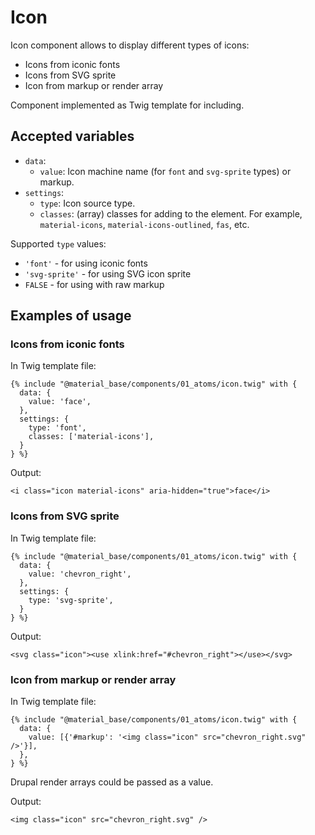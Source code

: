 Icon
====

Icon component allows to display different types of icons:

* Icons from iconic fonts
* Icons from SVG sprite
* Icon from markup or render array

Component implemented as Twig template for including.

Accepted variables
------------------

- `data`:
    - `value`: Icon machine name (for `font` and `svg-sprite` types) or markup.
- `settings`:
    - `type`: Icon source type.
    - `classes`: (array) classes for adding to the element.
      For example, `material-icons`, `material-icons-outlined`, `fas`, etc.

Supported `type` values:

* `'font'` - for using iconic fonts 
* `'svg-sprite'` - for using SVG icon sprite
* `FALSE` - for using with raw markup

Examples of usage
-----------------

### Icons from iconic fonts

In Twig template file:

~~~
{% include "@material_base/components/01_atoms/icon.twig" with {
  data: {
    value: 'face',
  }, 
  settings: {
    type: 'font',
    classes: ['material-icons'],
  }
} %}
~~~

Output:

~~~
<i class="icon material-icons" aria-hidden="true">face</i>
~~~

### Icons from SVG sprite

In Twig template file:

~~~
{% include "@material_base/components/01_atoms/icon.twig" with {
  data: {
    value: 'chevron_right',
  },
  settings: {
    type: 'svg-sprite',
  }
} %}
~~~

Output:

~~~
<svg class="icon"><use xlink:href="#chevron_right"></use></svg>
~~~

### Icon from markup or render array

In Twig template file:

~~~
{% include "@material_base/components/01_atoms/icon.twig" with {
  data: {
    value: [{'#markup': '<img class="icon" src="chevron_right.svg" />'}],
  },
} %}
~~~

Drupal render arrays could be passed as a value.

Output:

~~~
<img class="icon" src="chevron_right.svg" />
~~~
